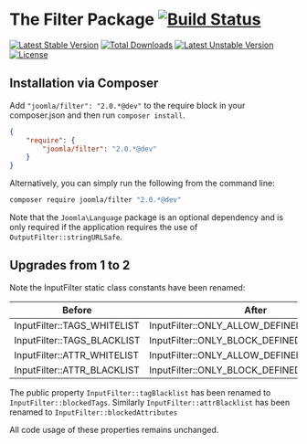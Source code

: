 # The Filter Package [![Build Status](https://travis-ci.org/joomla-framework/filter.png?branch=master)](https://travis-ci.org/joomla-framework/filter)

[![Latest Stable Version](https://poser.pugx.org/joomla/filter/v/stable)](https://packagist.org/packages/joomla/filter)
[![Total Downloads](https://poser.pugx.org/joomla/filter/downloads)](https://packagist.org/packages/joomla/filter)
[![Latest Unstable Version](https://poser.pugx.org/joomla/filter/v/unstable)](https://packagist.org/packages/joomla/filter)
[![License](https://poser.pugx.org/joomla/filter/license)](https://packagist.org/packages/joomla/filter)

## Installation via Composer

Add `"joomla/filter": "2.0.*@dev"` to the require block in your composer.json and then run `composer install`.

```json
{
	"require": {
		"joomla/filter": "2.0.*@dev"
	}
}
```

Alternatively, you can simply run the following from the command line:

```sh
composer require joomla/filter "2.0.*@dev"
```

Note that the `Joomla\Language` package is an optional dependency and is only required if the application requires the use of `OutputFilter::stringURLSafe`.

## Upgrades from 1 to 2
Note the InputFilter static class constants have been renamed:

| Before  | After |
| ------------- | ------------- |
| InputFilter::TAGS_WHITELIST  | InputFilter::ONLY_ALLOW_DEFINED_TAGS  |
| InputFilter::TAGS_BLACKLIST  | InputFilter::ONLY_BLOCK_DEFINED_TAGS  |
| InputFilter::ATTR_WHITELIST  | InputFilter::ONLY_ALLOW_DEFINED_ATTRIBUTES  |
| InputFilter::ATTR_BLACKLIST  | InputFilter::ONLY_BLOCK_DEFINED_ATTRIBUTES  |

The public property `InputFilter::tagBlacklist` has been renamed to `InputFilter::blockedTags`. Similarly
`InputFilter::attrBlacklist` has been renamed to `InputFilter::blockedAttributes`

All code usage of these properties remains unchanged.
